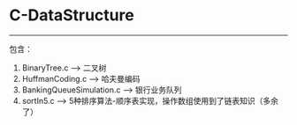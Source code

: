 # C-DataStructure
---
包含：
1. BinaryTree.c  -->  二叉树
2. HuffmanCoding.c  -->   哈夫曼编码
3. BankingQueueSimulation.c  -->   银行业务队列
4. sortIn5.c   -->   5种排序算法-顺序表实现，操作数组使用到了链表知识（多余了）
